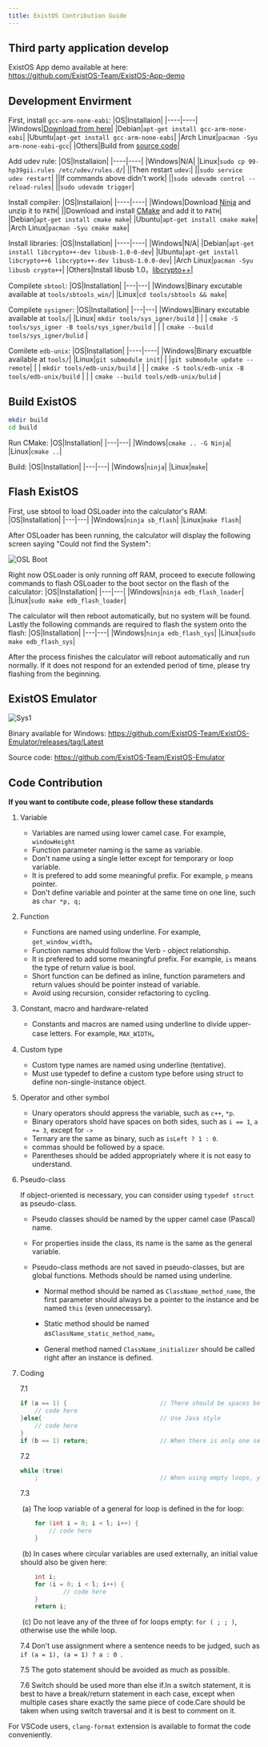 ```yaml
---
title: ExistOS Contribution Guide
---
```


## Third party application develop

ExistOS App demo available at here:  
https://github.com/ExistOS-Team/ExistOS-App-demo

## Development Envirment

First, install `gcc-arm-none-eabi`:
|OS|Installaion|
|----|----|
|Windows|[Download from here](https://developer.arm.com/downloads/-/gnu-rm)|
|Debian|`apt-get install gcc-arm-none-eabi`|
|Ubuntu|`apt-get install gcc-arm-none-eabi`|
|Arch Linux|`pacman -Syu arm-none-eabi-gcc`|
|Others|Build from [source code](https://developer.arm.com/tools-and-software/open-source-software/developer-tools/gnu-toolchain/downloads)|

Add udev rule:
|OS|Installaion|
|----|----|
|Windows|N/A|
|Linux|`sudo cp 99-hp39gii.rules /etc/udev/rules.d/`|
||Then restart `udev`:|
||`sudo service udev restart`|
||If commands above didn't work|
||`sudo udevadm control --reload-rules`|
||`sudo udevadm trigger`|

Install compiler:
|OS|Installaion|
|----|----|
|Windows|Download [Ninja](https://github.com/ninja-build/ninja/releases) and unzip it to `PATH`|
||Download and install [CMake](https://cmake.org/download/) and add it to `PATH`|
|Debian|`apt-get install cmake make`|
|Ubuntu|`apt-get install cmake make`|
|Arch Linux|`pacman -Syu cmake make`|

Install libraries:
|OS|Installation|
|----|----|
|Windows|N/A|
|Debian|`apt-get install libcrypto++-dev libusb-1.0-0-dev`|
|Ubuntu|`apt-get install libcrypto++6 libcrypto++-dev libusb-1.0.0-dev`|
|Arch Linux|`pacman -Syu libusb crypto++`|
|Others|Install libusb 1.0，[libcrypto++](https://cryptopp.com/wiki/Linux#Distribution_Package)|

Compilete `sbtool`:
|OS|Installation|
|---|---|
|Windows|Binary excutable available at `tools/sbtools_win/`|
|Linux|`cd tools/sbtools && make`|

Compilete `sysigner`:
|OS|Installation|
|---|---|
|Windows|Binary excutable available at `tools/`|
|Linux| `mkdir tools/sys_igner/build` |
| | `cmake -S tools/sys_igner -B tools/sys_igner/build` |
| | `cmake --build tools/sys_igner/bulid` |

Comilete `edb-unix`:
|OS|Installation|
|----|----|
|Windows|Binary excuatble available at `tools/`|
|Linux|`git submodule init`|
| |`git submodule update --remote`|
| | `mkdir tools/edb-unix/build` |
| | `cmake -S tools/edb-unix -B tools/edb-unix/build` |
| | `cmake --build tools/edb-unix/bulid` |

## Build ExistOS

```bash
mkdir build
cd build
```

Run CMake:
|OS|Installation|
|---|---|
|Windows|`cmake .. -G Ninja`|
|Linux|`cmake ..`|

Build:
|OS|Installation|
|---|---|
|Windows|`ninja`|
|Linux|`make`|

## Flash ExistOS

First, use sbtool to load OSLoader into the calculator's RAM:
|OS|Installation|
|---|---|
|Windows|`ninja sb_flash`|
|Linux|`make flash`|

After OSLoader has been running, the calculator will display the following screen saying "Could not find the System":

![OSL Boot](../Image/1.png)

Right now OSLoader is only running off RAM, proceed to execute following commands to flash OSLoader to the boot sector on the flash of the calculator:
|OS|Installation|
|---|---|
|Windows|`ninja edb_flash_loader`|
|Linux|`sudo make edb_flash_loader`|

The calculator will then reboot automatically, but no system will be found. Lastly the following commands are required to flash the system onto the flash:
|OS|Installation|
|---|---|
|Windows|`ninja edb_flash_sys`|
|Linux|`sudo make edb_flash_sys`|

After the process finishes the calculator will reboot automatically and run normally. If it does not respond for an extended period of time, please try flashing from the beginning.

## ExistOS Emulator

![Sys1](../Image/46.png)

Binary available for Windows: https://github.com/ExistOS-Team/ExistOS-Emulator/releases/tag/Latest

Source code: https://github.com/ExistOS-Team/ExistOS-Emulator

## Code Contribution

**If you want to contibute code, please follow these standards**

1. Variable

   - Variables are named using lower camel case. For example, `windowHeight`
   - Function parameter naming is the same as variable.
   - Don't name using a single letter except for temporary or loop variable.
   - It is prefered to add some meaningful prefix. For example, `p` means pointer.
   - Don't define variable and pointer at the same time on one line, such as `char *p, q;`

2. Function

   - Functions are named using underline. For example, `get_window_width`。
   - Function names should follow the Verb - object relationship.
   - It is prefered to add some meaningful prefix. For example, `is` means the type of return value is bool.
   - Short function can be defined as inline, function parameters and return values should be pointer instead of variable.
   - Avoid using recursion, consider refactoring to cycling.

3. Constant, macro and hardware-related

   - Constants and macros are named using underline to divide upper-case letters. For example, `MAX_WIDTH`。

4. Custom type

   - Custom type names are named using underline (tentative).
   - Must use typedef to define a custom type before using struct to define non-single-instance object.

5. Operator and other symbol

   - Unary operators should appress the variable, such as `c++`, `*p`.
   - Binary operators shold have spaces on both sides, such as `i == 1`, `a += 3`, except for `->`
   - Ternary are the same as binary, such as `isLeft ? 1 : 0`.
   - commas should be followed by a space.
   - Parentheses should be added appropriately where it is not easy to understand.

6. Pseudo-class

   If object-oriented is necessary, you can consider using `typedef struct` as pseudo-class.

   - Pseudo classes should be named by the upper camel case (Pascal) name.

   - For properties inside the class, its name is the same as the general variable.

   - Pseudo-class methods are not saved in pseudo-classes, but are global functions. Methods should be named using underline.

     - Normal method should be named as `ClassName_method_name`, the first parameter should always be a pointer to the instance and be named `this` (even unnecessary).

     - Static method should be named as`ClassName_static_method_name`。
     - General method named `ClassName_initializer` should be called right after an instance is defined.

7. Coding

   7.1

   ```c
   if (a == 1) {                          // There should be spaces between keywords and brackets, and spaces between brackets and curly brackets
       // code here
   }else{                                 // Use Java style
       // code here
   }
   if (b == 1) return;                    // When there is only one sentence of code in the block, you can leave a blank space without curly braces
   ```

   7.2

   ```c
   while (true)
       ;                                  // When using empty loops, you should wrap the semicolon and indent it
   ```

   7.3

   ​ (a) The loop variable of a general for loop is defined in the for loop:

   ```c
       for (int i = 0; i < l; i++) {
           // code here
       }
   ```

   ​ (b) In cases where circular variables are used externally, an initial value should also be given here:

   ```c
       int i;
       for (i = 0; i < l; i++) {
               // code here
       }
       return i;
   ```

   ​ (c) Do not leave any of the three of for loops empty: `for ( ; ; )`, otherwise use the while loop.

   7.4 Don't use assignment where a sentence needs to be judged, such as `if (a = 1), (a = 1) ? a : 0 `.

   7.5 The goto statement should be avoided as much as possible.

   7.6 Switch should be used more than else if.In a switch statement, it is best to have a break/return statement in each case, except when multiple cases share exactly the same piece of code.Care should be taken when using switch traversal and it is best to comment on it.

For VSCode users, `clang-format` extension is available to format the code conveniently.
